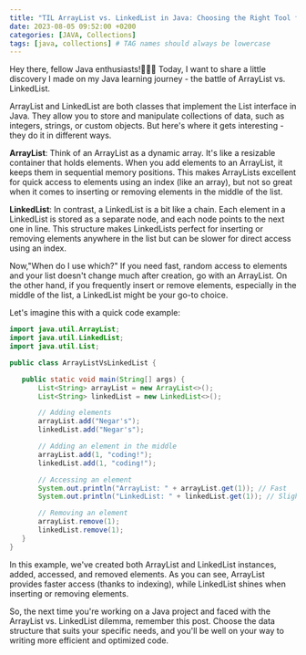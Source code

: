 ```yaml
---
title: "TIL ArrayList vs. LinkedList in Java: Choosing the Right Tool for the Job"
date: 2023-08-05 09:52:00 +0200
categories: [JAVA, Collections]
tags: [java, collections] # TAG names should always be lowercase
---
```


Hey there, fellow Java enthusiasts!👩🏻‍💻
Today, I want to share a little discovery I made on my Java learning journey - the battle of ArrayList vs. LinkedList.

ArrayList and LinkedList are both classes that implement the List interface in Java. They allow you to store and manipulate collections of data, such as integers, strings, or custom objects. But here's where it gets interesting - they do it in different ways.

**ArrayList**: Think of an ArrayList as a dynamic array. It's like a resizable container that holds elements. When you add elements to an ArrayList, it keeps them in sequential memory positions. This makes ArrayLists excellent for quick access to elements using an index (like an array), but not so great when it comes to inserting or removing elements in the middle of the list.

**LinkedList**: In contrast, a LinkedList is a bit like a chain. Each element in a LinkedList is stored as a separate node, and each node points to the next one in line. This structure makes LinkedLists perfect for inserting or removing elements anywhere in the list but can be slower for direct access using an index.

Now,"When do I use which?"
If you need fast, random access to elements and your list doesn't change much after creation, go with an ArrayList. On the other hand, if you frequently insert or remove elements, especially in the middle of the list, a LinkedList might be your go-to choice.

Let's imagine this with a quick code example:

```java
import java.util.ArrayList;
import java.util.LinkedList;
import java.util.List;

public class ArrayListVsLinkedList {

   public static void main(String[] args) {
       List<String> arrayList = new ArrayList<>();
       List<String> linkedList = new LinkedList<>();

       // Adding elements
       arrayList.add("Negar's");
       linkedList.add("Negar's");

       // Adding an element in the middle
       arrayList.add(1, "coding!");
       linkedList.add(1, "coding!");

       // Accessing an element
       System.out.println("ArrayList: " + arrayList.get(1)); // Fast
       System.out.println("LinkedList: " + linkedList.get(1)); // Slightly slower

       // Removing an element
       arrayList.remove(1);
       linkedList.remove(1);
   }
}

```

In this example, we've created both ArrayList and LinkedList instances, added, accessed, and removed elements. As you can see, ArrayList provides faster access (thanks to indexing), while LinkedList shines when inserting or removing elements.

So, the next time you're working on a Java project and faced with the ArrayList vs. LinkedList dilemma, remember this post. Choose the data structure that suits your specific needs, and you'll be well on your way to writing more efficient and optimized code.
